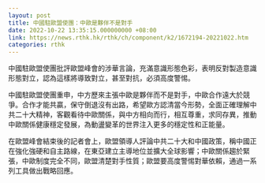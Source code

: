 ```yaml
---
layout: post
title: 中國駐歐盟使團：中歐是夥伴不是對手
date: 2022-10-22 13:35:15.000000000 +08:00
link: https://news.rthk.hk/rthk/ch/component/k2/1672194-20221022.htm
categories: rthk
---
```


中國駐歐盟使團批評歐盟峰會的涉華言論，充滿意識形態色彩，表明反對製造意識形態對立，認為這樣將導致對立，甚至對抗，必須高度警惕。

中國駐歐盟使團重申，中方歷來主張中歐是夥伴而不是對手，中歐合作遠大於競爭。合作才能共贏，保守倒退沒有出路，希望歐方認清當今形勢，全面正確理解中共二十大精神，客觀看待中歐關係，與中方相向而行，相互尊重，求同存異，推動中歐關係健康穩定發展，為動盪變革的世界注入更多的穩定性和正能量。

在歐盟峰會結束後的記者會上，歐盟領導人評論中共二十大和中國政策，稱中國正在強化強硬和自主路線，在東亞建立主導地位並擴大全球影響；中歐關係趨於緊張，中歐制度完全不同，歐盟清楚對手性質；歐盟要高度警惕對華依賴，通過一系列工具做出戰略回應。
